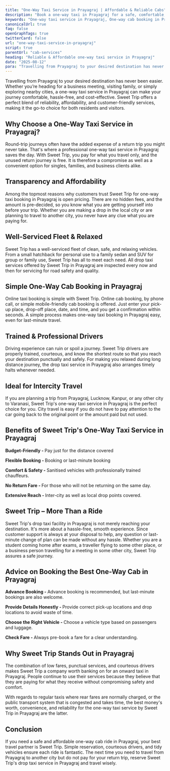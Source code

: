```yaml
---
title: "One-Way Taxi Service in Prayagraj | Affordable & Reliable Cabs"
description: "Book a one-way taxi in Prayagraj for a safe, comfortable, and affordable ride. Enjoy reliable cab service with professional drivers and hassle-free travel across major routes."
keywords: "One-way taxi service in Prayagraj, One-way cab booking in Prayagraj, Drop Taxi Service in Prayagraj, sweet Trip"
canonicalUrl: true
faq: false
openGraphTags: true
twitterCard: false
url: "one-way-taxi-service-in-prayagraj"
script: true
parentUrl: "cab-services"
heading: "Reliable & Affordable one-way taxi service in Prayagraj"
date: "2025-08-12"
para: "Travelling from Prayagraj to your desired destination has never been easier. Whether you’re heading for a business meeting, visiting family, or simply exploring nearby cities, a one-way taxi service in Prayagraj can make your journey comfortable, hassle-free, and cost-effective. Sweet Trip offers a perfect blend of reliability, affordability, and customer-friendly services, making it the go-to choice for both residents and visitors."
---
```


<p>Travelling from Prayagraj to your desired destination has never been easier. Whether you’re heading for a business meeting, visiting family, or simply exploring nearby cities, a one-way taxi service in Prayagraj can make your journey comfortable, hassle-free, and cost-effective. Sweet Trip offers a perfect blend of reliability, affordability, and customer-friendly services, making it the go-to choice for both residents and visitors.
</p>
<h2 className="mt-5 font-bold">
Why Choose a One-Way Taxi Service in Prayagraj?
</h2>
<p>
               Round-trip journeys often have the added expense of a return trip you might never take. That's where a professional one-way taxi service in Prayagraj saves the day. With Sweet Trip, you pay for what you travel only, and the unused return journey is free. It is therefore a compromise as well as a convenient option for singles, families, and business clients alike.
              </p>
              <h2 className="mt-5 font-bold">
                Transparency and Affordability
              </h2>
              <p>
               Among the topmost reasons why customers trust Sweet Trip for one-way taxi booking in Prayagraj is open pricing. There are no hidden fees, and the amount is pre-decided, so you know what you are getting yourself into before your trip. Whether you are making a drop in the local city or are planning to travel to another city, you never have any clue what you are paying for.
              </p>
              <h2 className="mt-5 font-bold">
                Well-Serviced Fleet & Relaxed
              </h2>
              <p>
                Sweet Trip has a well-serviced fleet of clean, safe, and relaxing vehicles. From a small hatchback for personal use to a family sedan and SUV for group or family use, Sweet Trip has all to meet each need. All drop taxi services offered by Sweet Trip in Prayagraj are inspected every now and then for servicing for road safety and quality.
              </p>
              <h2 className="mt-5 font-bold">
                Simple One-Way Cab Booking in Prayagraj
              </h2>
              <p>
               Online taxi booking is simple with Sweet Trip. Online cab booking, by phone call, or simple mobile-friendly cab booking is offered. Just enter your pick-up place, drop-off place, date, and time, and you get a confirmation within seconds. A simple process makes one-way taxi booking in Prayagraj easy, even for last-minute travel.
              </p>
             <h2 className="mt-5 font-bold">
               Trained & Professional Drivers
              </h2>
              <p>
                Driving experience can ruin or spoil a journey. Sweet Trip drivers are properly trained, courteous, and know the shortest route so that you reach your destination punctually and safely. For making you relaxed during long distance journey, the drop taxi service in Prayagraj also arranges timely halts whenever needed.
              </p>
             <h2 className="mt-5 font-bold">
              Ideal for Intercity Travel
              </h2>
              <p>
                If you are planning a trip from Prayagraj, Lucknow, Kanpur, or any other city to Varanasi, Sweet Trip's one-way taxi service in Prayagraj is the perfect choice for you. City travel is easy if you do not have to pay attention to the car going back to the original point or the amount paid but not used.
              </p>
              <h2 className="mt-5 font-bold">
             Benefits of Sweet Trip's One-Way Taxi Service in Prayagraj
              </h2>
              <p className="mt-5">
                <strong>Budget-Friendly - </strong> Pay just for the distance covered
              </p>
              <p>
                <strong>Flexible Booking - </strong> Booking or last-minute booking
              </p>
              <p>
                <strong>Comfort & Safety - </strong> Sanitised vehicles with professionally trained chauffeurs.
              </p>
              <p>
                <strong>
                  No Return Fare - 
                </strong>  
                For those who will not be returning on the same day.
              </p>
              <p>
                <strong>Extensive Reach - </strong> Inter-city as well as local drop points covered.
              </p>
             <h2 className="mt-5 font-bold">
                Sweet Trip – More Than a Ride
              </h2>
              <p>
               Sweet Trip's drop taxi facility in Prayagraj is not merely reaching your destination. It's more about a hassle-free, smooth experience. Since customer support is always at your disposal to help, any question or last-minute change of plan can be made without any hassle.
Whether you are a student coming home after exams, a traveller flying to some other place, or a business person travelling for a meeting in some other city, Sweet Trip assures a safe journey.
              </p>
         <h2 className="mt-5 font-bold">
                Advice on Booking the Best One-Way Cab in Prayagraj
              </h2>
              <p className="mt-5">
                <strong>Advance Booking - </strong> Advance booking is recommended, but last-minute bookings are also welcome.
              </p>
              <p>
                <strong>Provide Details Honestly - </strong> Provide correct pick-up locations and drop locations to avoid waste of time.
              </p>
              <p>
                <strong>Choose the Right Vehicle - </strong> Choose a vehicle type based on passengers and luggage.
              </p>
              <p>
                <strong>Check Fare - </strong> Always pre-book a fare for a clear understanding.
              </p>
              <h2 className="mt-5 font-bold">
                Why Sweet Trip Stands Out in Prayagraj
              </h2>
              <p>The combination of low fares, punctual services, and courteous drivers makes Sweet Trip a company worth banking on for an onward taxi in Prayagraj. People continue to use their services because they believe that they are paying for what they receive without compromising safety and comfort.</p>
              <p className="mt-2">With regards to regular taxis where rear fares are normally charged, or the public transport system that is congested and takes time, the best money's worth, convenience, and reliability for the one-way taxi service by Sweet Trip in Prayagraj are the latter.</p>        
             <h2 className="mt-5 font-bold">
               Conclusion
              </h2>
              <p>
               If you need a safe and affordable one-way cab ride in Prayagraj, your best travel partner is Sweet Trip. Simple reservation, courteous drivers, and tidy vehicles ensure each ride is fantastic. The next time you need to travel from Prayagraj to another city but do not pay for your return trip, reserve Sweet Trip's drop taxi service in Prayagraj and travel wisely.
              </p>
